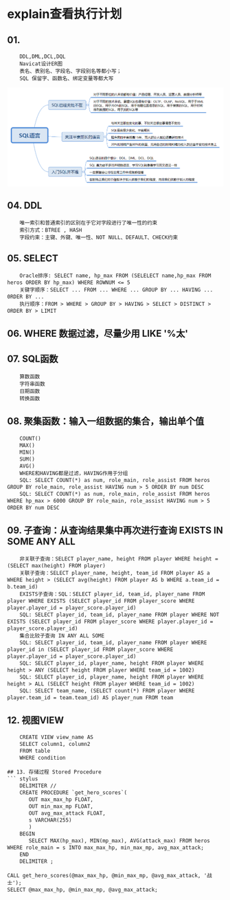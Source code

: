 # explain查看执行计划

## 01.
``` stylus
	DDL,DML,DCL,DQL 
	Navicat设计ER图 
	表名、表别名、字段名、字段别名等都小写；
	SQL 保留字、函数名、绑定变量等都大写
``` 
![Image of Yaktocat](https://github.com/xaoduer/learning/blob/master/SQL-learning/01.xmind.png)

## 04. DDL
``` stylus
	唯一索引和普通索引的区别在于它对字段进行了唯一性的约束
	索引方式：BTREE , HASH
	字段约束：主键、外键、唯一性、NOT NULL、DEFAULT、CHECK约束
```    
## 05. SELECT
``` stylus
	Oracle排序: SELECT name, hp_max FROM (SELELECT name,hp_max FROM heros ORDER BY hp_max) WHERE ROWNUM <= 5
	关键字顺序：SELECT ... FROM ... WHERE ... GROUP BY ... HAVING ... 0RDER BY ...
	执行顺序：FROM > WHERE > GROUP BY > HAVING > SELECT > DISTINCT > ORDER BY > LIMIT 
``` 
## 06. WHERE 数据过滤，尽量少用 LIKE '%太'
	
## 07. SQL函数
``` stylus
	算数函数
	字符串函数
	日期函数
	转换函数
``` 	
## 08. 聚集函数：输入一组数据的集合，输出单个值
``` stylus
	COUNT()
	MAX()
	MIN()
	SUM()
	AVG()
	WHERE和HAVING都是过滤，HAVING作用于分组
	SQL: SELECT COUNT(*) as num, role_main, role_assist FROM heros GROUP BY role_main, role_assist HAVING num > 5 ORDER BY num DESC
	SQL: SELECT COUNT(*) as num, role_main, role_assist FROM heros WHERE hp_max > 6000 GROUP BY role_main, role_assist HAVING num > 5 ORDER BY num DESC
```

## 09. 子查询：从查询结果集中再次进行查询 EXISTS IN SOME ANY ALL
``` stylus
	非关联子查询：SELECT player_name, height FROM player WHERE height = (SELECT max(height) FROM player)
	关联子查询：SELECT player_name, height, team_id FROM player AS a WHERE height > (SELECT avg(height) FROM player AS b WHERE a.team_id = b.team_id)
	EXISTS子查询：SQL：SELECT player_id, team_id, player_name FROM player WHERE EXISTS (SELECT player_id FROM player_score WHERE player.player_id = player_score.player_id)
	SQL: SELECT player_id, team_id, player_name FROM player WHERE NOT EXISTS (SELECT player_id FROM player_score WHERE player.player_id = player_score.player_id)
	集合比较子查询 IN ANY ALL SOME
	SQL: SELECT player_id, team_id, player_name FROM player WHERE player_id in (SELECT player_id FROM player_score WHERE player.player_id = player_score.player_id)
	SQL: SELECT player_id, player_name, height FROM player WHERE height > ANY (SELECT height FROM player WHERE team_id = 1002)
	SQL: SELECT player_id, player_name, height FROM player WHERE height > ALL (SELECT height FROM player WHERE team_id = 1002)
	SQL: SELECT team_name, (SELECT count(*) FROM player WHERE player.team_id = team.team_id) AS player_num FROM team
``` 
## 12. 视图VIEW
``` stylus
	CREATE VIEW view_name AS
	SELECT column1, column2
	FROM table
	WHERE condition
	
## 13. 存储过程 Stored Procedure
``` stylus
	DELIMITER //
	CREATE PROCEDURE `get_hero_scores`(
       OUT max_max_hp FLOAT,
       OUT min_max_mp FLOAT,
       OUT avg_max_attack FLOAT,  
       s VARCHAR(255)
       )
	BEGIN
       SELECT MAX(hp_max), MIN(mp_max), AVG(attack_max) FROM heros WHERE role_main = s INTO max_max_hp, min_max_mp, avg_max_attack;
	END
	DELIMITER ;

CALL get_hero_scores(@max_max_hp, @min_max_mp, @avg_max_attack, '战士');
SELECT @max_max_hp, @min_max_mp, @avg_max_attack;
``` 




	
	